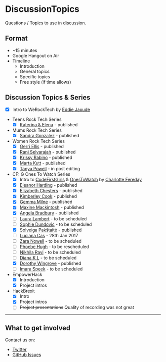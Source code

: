 # DiscussionTopics

Questions / Topics to use in discussion.

## Format

* ~15 minutes
* Google Hangout on Air
* Timeline
    * Introduction
    * General topics
    * Specific topics
    * Free style (if time allows)

## Discussion Topics & Series

* [x] Intro to WeRockTech by [Eddie Jaoude](http://twitter.com/eddiejaoude)

* Teens Rock Tech Series
    * [x] [Katerina & Elena](CustomTopics/TeensRockTech/KaterinaElena.md) - published

* Mums Rock Tech Series
    * [x] [Sandra Gonzalez](CustomTopics/MumsRockTech/SandraGonzalez.md) - published

* Women Rock Tech Series
    * [x] [Gerri Ellis](CustomTopics/WomenRockTech/GerriEllis.md) - published
    * [x] [Rani Selvarajah](CustomTopics/WomenRockTech/RaniSelvarajah.md) - published
    * [x] [Krissy Rabino](CustomTopics/WomenRockTech/KrissyRabino.md) - published
    * [x] [Marta Kutt](CustomTopics/WomenRockTech/MartaKutt.md) - published
    * [x] [Tanya Powell](CustomTopics/WomenRockTech/TanyaPowell.md) - in post editing

* CF: G Ones To Watch Series
    * [x] Intro to [CodeFirstGirls](http://www.codefirstgirls.org.uk) & [OnesToWatch](http://www.codefirstgirls.org.uk/ones-to-watch-2016.html) by [Charlotte Fereday](https://twitter.com/CharlotteBRF)
    * [x] [Eleanor Harding](CustomTopics/CFGOnesToWatch2016/EleanorHarding.md) - published
    * [x] [Elizabeth Chesters](CustomTopics/CFGOnesToWatch2016/ElizabethChesters.md) - published
    * [x] [Kimberley Cook](CustomTopics/CFGOnesToWatch2016/KimberleyCook.md) - published
    * [x] [Gemma Milne](CustomTopics/CFGOnesToWatch2016/GemmaMilne.md) - published
    * [x] [Maxine Mackintosh](CustomTopics/CFGOnesToWatch2016/MaxineMackintosh.md) - published
    * [x] [Angela Bradbury](CustomTopics/CFGOnesToWatch2016/AngelaBradbury.md) - published
    * [ ] [Laura Lambert](CustomTopics/CFGOnesToWatch2016/LauraLambert.md) - to be scheduled
    * [ ] [Sophie Dundovic](CustomTopics/CFGOnesToWatch2016/SophieDundovic.md) - to be scheduled
    * [x] [Solveiga Pakštaitė](CustomTopics/CFGOnesToWatch2016/SolveigaPakštaitė.md) - published
    * [ ] [Luciana Cas](CustomTopics/CFGOnesToWatch2016/LucianaCas.md) - 28th Jan 2017
    * [ ] [Zara Nowell](CustomTopics/CFGOnesToWatch2016/ZaraNowell.md) - to be scheduled
    * [ ] [Phoebe Hugh](CustomTopics/CFGOnesToWatch2016/PhoebeHugh.md) - to be rescheduled
    * [ ] [Nikhila Ravi](CustomTopics/CFGOnesToWatch2016/NikhilaRavi.md) - to be scheduled
    * [ ] [Diana K L](CustomTopics/CFGOnesToWatch2016/DianaKL.md) - to be scheduled
    * [x] [Dorothy Wingrove](CustomTopics/CFGOnesToWatch2016/DorothyWingrove.md) - published
    * [ ] [Imara Speek](CustomTopics/CFGOnesToWatch2016/ImaraSpeek.md) - to be scheduled

* EmpowerHack
   * [x] Introduction 
   * [x] Project intros

* HackBrexit
   * [x] Intro
   * [x] Project intros
   * [ ] ~~Project presentations~~ Quality of recording was not great

---

## What to get involved

Contact us on:

* [Twitter](http://twitter.com/WeRockTech)
* [GitHub Issues](https://github.com/WeRockTech/DiscussionTopics/issues)
